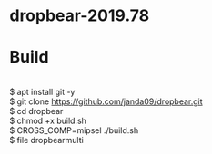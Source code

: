 # dropbear-2019.78
# Build
<br>$ apt install git -y
<br>$ git clone https://github.com/janda09/dropbear.git
<br>$ cd dropbear
<br>$ chmod +x build.sh
<br>$ CROSS_COMP=mipsel ./build.sh
<br>$ file dropbearmulti
